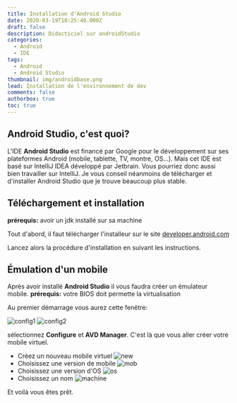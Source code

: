 ```yaml
---
title: Installation d'Android Studio
date: 2020-03-19T10:25:49.000Z
draft: false
description: Didacticiel sur androidStudio
categories:
  - Android
  - IDE
tags:
  - Android
  - Android Studio
thumbnail: img/androidbase.png
lead: Installation de l'environnement de dev
comments: false
authorbox: true
toc: true
---
```

## Android Studio, c'est quoi?

L'IDE **Android Studio** est financé par Google pour le développement sur ses plateformes Android (mobile, tablette, TV, montre, OS...). Mais cet IDE est basé sur IntelliJ IDEA développé par Jetbrain. Vous pourriez donc aussi bien travailler sur IntelliJ. Je vous conseil néanmoins de télécharger et d'installer Android Studio que je trouve beaucoup plus stable.

## Téléchargement et installation

**prérequis:** avoir un jdk installé sur sa machine

Tout d'abord, il faut télécharger l'installeur sur le site [developer.android.com](https://developer.android.com/studio)

Lancez alors la procédure d'installation en suivant les instructions.



## Émulation d'un mobile

Après avoir installé **Android Studio** il vous faudra créer un émulateur mobile.
**prérequis:** votre BIOS doit permette la virtualisation

<!-- > passez à la section utiliser mon mobile Android si votre ordinateur a une trop petit config pour faire de l'émulation. -->

Au premier démarrage vous aurez cette fenêtre:

![config1](/img/android/confAnd.png)    ![config2](/img/android/confAnd2.png)

sélectionnez **Configure** et **AVD Manager**. C'est là que vous aller créer votre mobile virtuel.

- Créez un nouveau mobile virtuel ![new](/img/android/newAnd.png)
- Choisissez une version de mobile ![mob](/img/android/newAnd2.png)
- Choisissez une version d'OS ![os](/img/android/newAnd3.png)
- Choisissez un nom ![machine](/img/android/newAnd4.png)

Et voilà vous êtes prêt.


<!-- ## Utiliser son mobile Android

Il faut d'abord passer son mobile en mode développeur: -->

